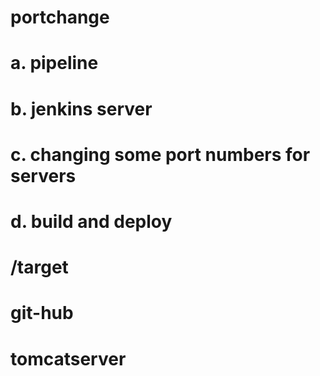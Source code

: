# portchange
# a. pipeline
# b. jenkins server
# c. changing some port numbers for servers
# d. build and deploy
# /target
# git-hub
# tomcatserver
